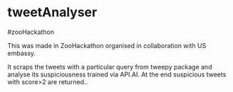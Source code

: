 # tweetAnalyser
#zooHackathon

This was made in ZooHackathon organised in collaboration with US embassy.

It scraps the tweets with a particular query from tweepy package and analyse its suspiciousness trained via API.AI. At the end suspicious tweets with score>2 are returned..


